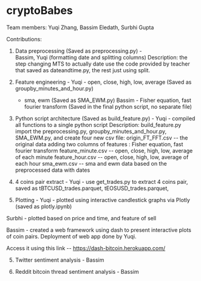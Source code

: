 # cryptoBabes

Team members: Yuqi Zhang, Bassim Eledath, Surbhi Gupta

Contributions:

1. Data preprocessing (Saved as preprocessing.py) -  
Bassim, Yuqi (formatting date and splitting columns)
Description: the step changing MTS to actually date use the code provided by teacher that saved as dateandtime.py,
             the rest just using split.

2. Feature engineering - 
Yuqi - open, close, high, low, average (Saved as groupby_minutes_and_hour.py)
     - sma, ewm (Saved as SMA_EWM.py)
Bassim - Fisher equation, fast fourier transform (Saved in the final python script, no separate file)

3. Python script architecture (Saved as build_feature.py) - 
Yuqi  - compiled all functions to a single python script
Description: build_feature.py import the preprocessing.py, groupby_minutes_and_hour.py, SMA_EWM.py, and create four new csv file:
origin_FT_FFT.csv  -- the original data adding two columns of features : Fisher equation, fast fourier transform
feature_minute.csv  -- open, close, high, low, average of each minute
feature_hour.csv  -- open, close, high, low, average of each hour
sma_ewm.csv -- sma and ewm data based on the preprocessed data with dates

4. 4 coins pair extract -
Yuqi - use get_trades.py to extract 4 coins pair, saved as tBTCUSD_trades.parquet, tEOSUSD_trades.parquet, 


5. Plotting - 
Yuqi - plotted using interactive candlestick graphs via Plotly (saved as plotly.ipynb)

Surbhi - plotted based on price and time, and feature of sell

Bassim - created a web framework using dash to present interactive plots of coin pairs. Deployment of web app done by Yuqi. 

Access it using this link -- https://dash-bitcoin.herokuapp.com/

5. Twitter sentiment analysis - 
Bassim

6. Reddit bitcoin thread sentiment analysis - 
Bassim



